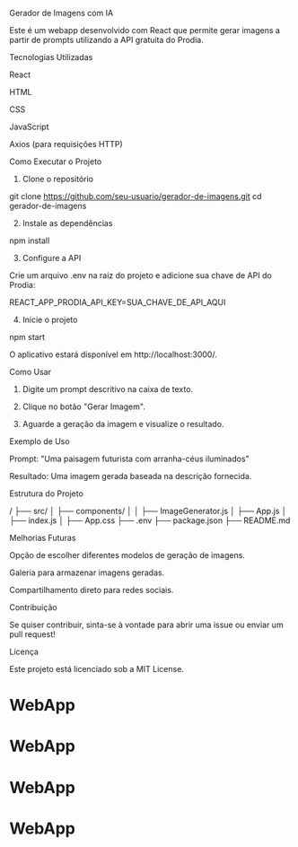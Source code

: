 Gerador de Imagens com IA

Este é um webapp desenvolvido com React que permite gerar imagens a partir de prompts utilizando a API gratuita do Prodia.

Tecnologias Utilizadas

React

HTML

CSS

JavaScript

Axios (para requisições HTTP)


Como Executar o Projeto

1. Clone o repositório

git clone https://github.com/seu-usuario/gerador-de-imagens.git
cd gerador-de-imagens

2. Instale as dependências

npm install

3. Configure a API

Crie um arquivo .env na raiz do projeto e adicione sua chave de API do Prodia:

REACT_APP_PRODIA_API_KEY=SUA_CHAVE_DE_API_AQUI

4. Inicie o projeto

npm start

O aplicativo estará disponível em http://localhost:3000/.

Como Usar

1. Digite um prompt descritivo na caixa de texto.


2. Clique no botão "Gerar Imagem".


3. Aguarde a geração da imagem e visualize o resultado.



Exemplo de Uso

Prompt: "Uma paisagem futurista com arranha-céus iluminados"

Resultado: Uma imagem gerada baseada na descrição fornecida.


Estrutura do Projeto

/
├── src/
│   ├── components/
│   │   ├── ImageGenerator.js
│   ├── App.js
│   ├── index.js
│   ├── App.css
├── .env
├── package.json
├── README.md

Melhorias Futuras

Opção de escolher diferentes modelos de geração de imagens.

Galeria para armazenar imagens geradas.

Compartilhamento direto para redes sociais.


Contribuição

Se quiser contribuir, sinta-se à vontade para abrir uma issue ou enviar um pull request!

Licença

Este projeto está licenciado sob a MIT License.

# WebApp
# WebApp
# WebApp
# WebApp
